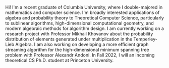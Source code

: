Hi! I'm a recent graduate of Columbia University, where I double-majored in mathematics and computer science. I'm broadly interested applications of algebra and probability theory to Theoretical Computer Science, particularly to sublinear algorithms, high-dimensional computational geometry, and modern algebraic methods for algorithm design. I am currently working on a research project with Professor Mikhail Khovanov about the probability distribution of elements generated under multiplication in the Temperley-Lieb Algebra. I am also working on developing a more efficient graph streaming algorithm for the high-dimensional minimum spanning tree problem with Professor Alexandr Andoni. In Fall 2022, I will an incoming theoretical CS Ph.D. student at Princeton University.

